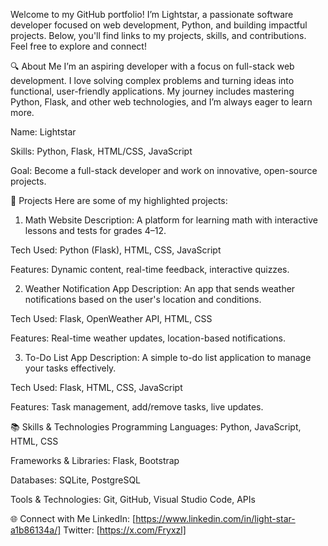 Welcome to my GitHub portfolio! I’m Lightstar, a passionate software developer focused on web development, Python, and building impactful projects. Below, you'll find links to my projects, skills, and contributions. Feel free to explore and connect!

🔍 About Me
I’m an aspiring developer with a focus on full-stack web development. I love solving complex problems and turning ideas into functional, user-friendly applications. My journey includes mastering Python, Flask, and other web technologies, and I’m always eager to learn more.

Name: Lightstar

Skills: Python, Flask, HTML/CSS, JavaScript

Goal: Become a full-stack developer and work on innovative, open-source projects.

🚀 Projects
Here are some of my highlighted projects:

1. Math Website
Description: A platform for learning math with interactive lessons and tests for grades 4–12.

Tech Used: Python (Flask), HTML, CSS, JavaScript

Features: Dynamic content, real-time feedback, interactive quizzes.

2. Weather Notification App
Description: An app that sends weather notifications based on the user's location and conditions.

Tech Used: Flask, OpenWeather API, HTML, CSS

Features: Real-time weather updates, location-based notifications.

3. To-Do List App
Description: A simple to-do list application to manage your tasks effectively.

Tech Used: Flask, HTML, CSS, JavaScript

Features: Task management, add/remove tasks, live updates.

📚 Skills & Technologies
Programming Languages: Python, JavaScript, HTML, CSS

Frameworks & Libraries: Flask, Bootstrap

Databases: SQLite, PostgreSQL

Tools & Technologies: Git, GitHub, Visual Studio Code, APIs

🌐 Connect with Me
LinkedIn: [https://www.linkedin.com/in/light-star-a1b86134a/]
Twitter: [https://x.com/Fryxzl]


